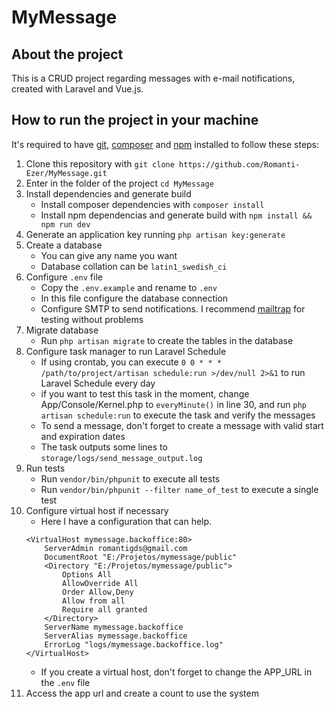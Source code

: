 # MyMessage

## About the project
This is a CRUD project regarding messages with e-mail notifications, created with Laravel and Vue.js.

## How to run the project in your machine
It's required to have [git](https://git-scm.com/downloads), [composer](https://getcomposer.org/download/) and [npm](https://nodejs.org/en/download/) installed to follow these steps:
1. Clone this repository with ```git clone https://github.com/Romanti-Ezer/MyMessage.git```
2. Enter in the folder of the project ```cd MyMessage```
3. Install dependencies and generate build
    * Install composer dependencies with ```composer install```
    * Install npm dependencias and generate build with ```npm install && npm run dev```
4. Generate an application key running ```php artisan key:generate```
5. Create a database
    * You can give any name you want
    * Database collation can be ```latin1_swedish_ci```
6. Configure ```.env``` file
    * Copy the ```.env.example``` and rename to ```.env```
    * In this file configure the database connection
    * Configure SMTP to send notifications. I recommend [mailtrap](https://mailtrap.io/) for testing without problems
7. Migrate database
    * Run ```php artisan migrate``` to create the tables in the database
8. Configure task manager to run Laravel Schedule
    * If using crontab, you can execute ```0 0 * * * /path/to/project/artisan schedule:run >/dev/null 2>&1``` to run Laravel Schedule every day
    * if you want to test this task in the moment, change App/Console/Kernel.php to ```everyMinute()``` in line 30, and run ```php artisan schedule:run``` to execute the task and verify the messages
    * To send a message, don't forget to create a message with valid start and expiration dates
    * The task outputs some lines to ```storage/logs/send_message_output.log```
9. Run tests
    * Run ```vendor/bin/phpunit``` to execute all tests
    * Run ```vendor/bin/phpunit --filter name_of_test``` to execute a single test
10. Configure virtual host if necessary
    * Here I have a configuration that can help.
    ```
    <VirtualHost mymessage.backoffice:80>
        ServerAdmin romantigds@gmail.com
        DocumentRoot "E:/Projetos/mymessage/public"
        <Directory "E:/Projetos/mymessage/public">
            Options All
            AllowOverride All
            Order Allow,Deny
            Allow from all
            Require all granted
        </Directory>
        ServerName mymessage.backoffice
        ServerAlias mymessage.backoffice
        ErrorLog "logs/mymessage.backoffice.log"
    </VirtualHost>
    ```
    * If you create a virtual host, don't forget to change the APP_URL in the ```.env``` file
11. Access the app url and create a count to use the system
